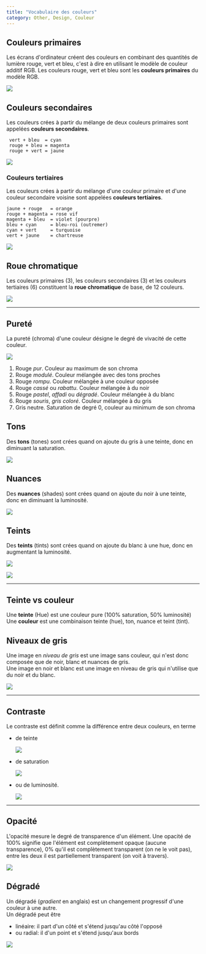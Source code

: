 ```yaml
---
title: "Vocabulaire des couleurs"
category: Other, Design, Couleur
---
```


## Couleurs primaires

Les écrans d'ordinateur créent des couleurs en combinant des quantités de lumière rouge, vert et bleu, c'est à dire en utilisant le modèle de couleur additif RGB.
Les couleurs rouge, vert et bleu sont les **couleurs primaires** du modèle RGB.

  ![](https://i.imgur.com/morKruB.jpg)

## Couleurs secondaires

Les couleurs crées à partir du mélange de deux couleurs primaires sont appelées **couleurs secondaires**.

     vert + bleu  = cyan
     rouge + bleu = magenta
     rouge + vert = jaune

![](https://i.imgur.com/qyw8uE5.jpg)

### Couleurs tertiaires

Les couleurs crées à partir du mélange d'une couleur primaire et d'une couleur secondaire voisine sont appelées **couleurs tertiaires**.

    jaune + rouge   = orange
    rouge + magenta = rose vif
    magenta + bleu  = violet (pourpre)
    bleu + cyan     = bleu-roi (outremer)
    cyan + vert     = turquoise
    vert + jaune    = chartreuse

![](https://i.imgur.com/yGtjhnX.jpg)

## Roue chromatique

Les couleurs primaires (3), les couleurs secondaires (3) et les couleurs tertiaires (6) constituent la **roue chromatique** de base, de 12 couleurs.

![](https://i.imgur.com/2QjTETU.jpg)

---

## Pureté

La pureté (chroma) d'une couleur désigne le degré de vivacité de cette couleur.

![](https://i.imgur.com/F1kZYoq.jpg)

1. Rouge *pur*. Couleur au maximum de son chroma
2. Rouge *modulé*. Couleur mélangée avec des tons proches
3. Rouge *rompu*. Couleur mélangée à une couleur opposée
4. Rouge *cassé* ou *rabattu*. Couleur mélangée à du noir
5. Rouge *pastel*, *affadi* ou *dégradé*. Couleur mélangée à du blanc
6. Rouge *souris*, *gris coloré*. Couleur mélangée à du gris
7. Gris neutre. Saturation de degré 0, couleur au minimum de son chroma

## Tons

Des **tons** (tones) sont crées quand on ajoute du gris à une teinte, donc en diminuant la saturation.

![](https://i.imgur.com/h8YadD8.jpg)

## Nuances

Des **nuances** (shades) sont crées quand on ajoute du noir à une teinte, donc en diminuant la luminosité.

![](https://i.imgur.com/UgRhLq0.jpg)

## Teints

Des **teints** (tints) sont crées quand on ajoute du blanc à une hue, donc en augmentant la luminosité.

![](https://i.imgur.com/JzhQnm7.jpg)

![](https://i.imgur.com/YZTqvd3.png)

---

## Teinte vs couleur

Une **teinte** (Hue) est une couleur pure (100% saturation, 50% luminosité)  
Une **couleur** est une combinaison teinte (hue), ton, nuance et teint (tint).

## Niveaux de gris

Une image en *niveau de gris* est une image sans couleur, qui n'est donc composée que de noir, blanc et nuances de gris.  
Une image en noir et blanc est une image en niveau de gris qui n'utilise que du noir et du blanc.

![](https://i.imgur.com/Jnx1Tp9.png)

---

## Contraste

Le contraste est définit comme la différence entre deux couleurs, en terme

* de teinte

  ![](https://i.imgur.com/LWtIS6pm.jpg)

* de saturation

  ![](https://i.imgur.com/LT3tNy1m.png)

* ou de luminosité.

  ![](https://i.imgur.com/nIBMqBgm.jpg)

---

## Opacité

L'opacité mesure le degré de transparence d'un élément. Une opacité de 100% signifie que l'élément est complètement opaque (aucune transparence), 0% qu'il est complètement transparent (on ne le voit pas), entre les deux il est partiellement transparent (on voit à travers).

![](https://i.imgur.com/2bLHD9om.jpg)

## Dégradé

Un dégradé (*gradient* en anglais) est un changement progressif d'une couleur à une autre.  
Un dégradé peut être
* linéaire: il part d'un côté et s'étend jusqu'au côté l'opposé
* ou radial: il d'un point et s'étend jusqu'aux bords

![](https://i.imgur.com/cn6U8KYm.jpg)
